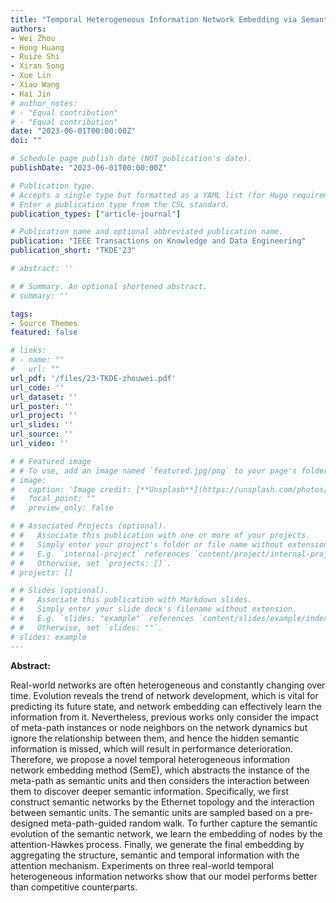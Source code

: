 ```yaml
---
title: "Temporal Heterogeneous Information Network Embedding via Semantic Evolution"
authors:
- Wei Zhou
- Hong Huang
- Ruize Shi
- Xiran Song
- Xue Lin
- Xiao Wang
- Hai Jin
# author_notes:
# - "Equal contribution"
# - "Equal contribution"
date: "2023-06-01T00:00:00Z"
doi: ""

# Schedule page publish date (NOT publication's date).
publishDate: "2023-06-01T00:00:00Z"

# Publication type.
# Accepts a single type but formatted as a YAML list (for Hugo requirements).
# Enter a publication type from the CSL standard.
publication_types: ["article-journal"]

# Publication name and optional abbreviated publication name.
publication: "IEEE Transactions on Knowledge and Data Engineering"
publication_short: "TKDE'23"

# abstract: ''

# # Summary. An optional shortened abstract.
# summary: ''

tags:
- Source Themes
featured: false

# links:
# - name: ""
#   url: ""
url_pdf: '/files/23-TKDE-zhouwei.pdf'
url_code: ''
url_dataset: ''
url_poster: ''
url_project: ''
url_slides: ''
url_source: ''
url_video: ''

# # Featured image
# # To use, add an image named `featured.jpg/png` to your page's folder. 
# image:
#   caption: 'Image credit: [**Unsplash**](https://unsplash.com/photos/jdD8gXaTZsc)'
#   focal_point: ""
#   preview_only: false

# # Associated Projects (optional).
# #   Associate this publication with one or more of your projects.
# #   Simply enter your project's folder or file name without extension.
# #   E.g. `internal-project` references `content/project/internal-project/index.md`.
# #   Otherwise, set `projects: []`.
# projects: []

# # Slides (optional).
# #   Associate this publication with Markdown slides.
# #   Simply enter your slide deck's filename without extension.
# #   E.g. `slides: "example"` references `content/slides/example/index.md`.
# #   Otherwise, set `slides: ""`.
# slides: example
---
```


<!-- {{% callout note %}}
Click the *Cite* button above to demo the feature to enable visitors to import publication metadata into their reference management software.
{{% /callout %}}

{{% callout note %}}
Create your slides in Markdown - click the *Slides* button to check out the example.
{{% /callout %}}

Add the publication's **full text** or **supplementary notes** here. You can use rich formatting such as including [code, math, and images](https://wowchemy.com/docs/content/writing-markdown-latex/).-->


**Abstract:**

Real-world networks are often heterogeneous and constantly changing over time. Evolution reveals the trend of network development, which is vital for predicting its future state, and network embedding can effectively learn the information from it. Nevertheless, previous works only consider the impact of meta-path instances or node neighbors on the network dynamics but ignore the relationship between them, and hence the hidden semantic information is missed, which will result in performance deterioration. Therefore, we propose a novel temporal heterogeneous information network embedding method (SemE), which abstracts the instance of the meta-path as semantic units and then considers the interaction between them to discover deeper semantic information. Specifically, we first construct semantic networks by the Ethernet topology and the interaction between semantic units. The semantic units are sampled based on a pre-designed meta-path-guided random walk. To further capture the semantic evolution of the semantic network, we learn the embedding of nodes by the attention-Hawkes process. Finally, we generate the final embedding by aggregating the structure, semantic and temporal information with the attention mechanism. Experiments on three real-world temporal heterogeneous information networks show that our model performs better than competitive counterparts.
